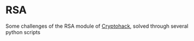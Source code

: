 # RSA
Some challenges of the RSA module of [Cryptohack](https://cryptohack.org/challenges/rsa/), solved through several python scripts
